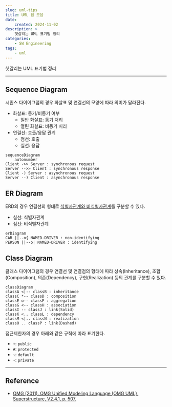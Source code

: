 ```yaml
---
slug: uml-tips
title: UML 팁 모음
date:
    created: 2024-11-02
description: >
    헷갈리는 UML 표기법 정리
categories:
    - SW Engineering
tags:
    - uml
---
```


헷갈리는 UML 표기법 정리  

<!-- more -->

---

## Sequence Diagram

시퀀스 다이어그램의 경우 화살표 및 연결선의 모양에 따라 의미가 달라진다.  

- 화살표: 동기/비동기 여부
    - 일반 화살표: 동기 처리
    - 열린 화살표: 비동기 처리
- 연결선: 호출/응답 관계
    - 점선: 호출
    - 실선: 응답

```mermaid
sequenceDiagram
    autonumber
Client ->> Server : synchronous request
Server -->> Client : synchronous response
Client -) Server : asynchronous request
Server --) Client : asynchronous response
```

## ER Diagram

ERD의 경우 연결선의 형태로 [식별자관계와 비식별자관계](./2022-08-06-entity_relationship_model.md/#4-5-식별자관계와-비식별자관계)를 구분할 수 있다.  

- 실선: 식별자관계
- 점선: 비식별자관계

```mermaid
erDiagram
CAR ||..o{ NAMED-DRIVER : non-identifying
PERSON ||--o| NAMED-DRIVER : identifying
```

## Class Diagram

클래스 다이어그램의 경우 연결선 및 연결점의 형태에 따라 상속(Inheritance), 조합(Composition), 의존(Dependency), 구현(Realization) 등의 관계를 구분할 수 있다.  

```mermaid
classDiagram
classA <|-- classB : inheritance
classC *-- classD : composition
classE o-- classF : aggregation
classG <-- classH : association
classI -- classJ : link(Solid)
classK <.. classL : dependency
classM <|.. classN : realization
classO .. classP : link(Dashed)
```

접근제한자의 경우 아래와 같은 규칙에 따라 표기한다.  

- `+`: `public`
- `#`: `protected`
- `~`: `default`
- `-`: `private`

---
## Reference
- [OMG (2011). OMG Unified Modeling Language (OMG UML), Superstructure, V2.4.1, p. 507.](https://www.omg.org/spec/UML/2.4.1/Superstructure/PDF)
